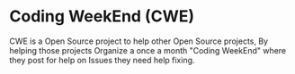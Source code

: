 # Coding WeekEnd (CWE)
CWE is a Open Source project to help other Open Source projects, 
By helping those projects Organize a once a month "Coding WeekEnd"
where they post for help on Issues they need help fixing.
